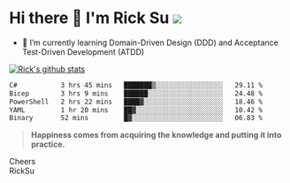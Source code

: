 # Hi there 👋 I'm Rick Su ![](https://komarev.com/ghpvc/?username=ricksu978)
<!--
**ricksu978/ricksu978** is a ✨ _special_ ✨ repository because its `README.md` (this file) appears on your GitHub profile.

Here are some ideas to get you started:

- 🔭 I’m currently working on ...
-->
- 🌱 I’m currently learning Domain-Driven Design (DDD) and Acceptance Test-Driven Development (ATDD)
<!--
- 👯 I’m looking to collaborate on ...
- 🤔 I’m looking for help with ...
- 💬 Ask me about ...
- 📫 How to reach me: ...
- 😄 Pronouns: ...
- ⚡ Fun fact: ...
-->
[![Rick's github stats](https://github-readme-stats.vercel.app/api?username=ricksu978&theme=dark)](https://github.com/ricksu978/ricksu978)

<!--START_SECTION:waka-->

```txt
C#           3 hrs 45 mins   ███████▒░░░░░░░░░░░░░░░░░   29.11 %
Bicep        3 hrs 9 mins    ██████░░░░░░░░░░░░░░░░░░░   24.48 %
PowerShell   2 hrs 22 mins   ████▓░░░░░░░░░░░░░░░░░░░░   18.46 %
YAML         1 hr 20 mins    ██▓░░░░░░░░░░░░░░░░░░░░░░   10.42 %
Binary       52 mins         █▓░░░░░░░░░░░░░░░░░░░░░░░   06.83 %
```

<!--END_SECTION:waka-->

> **Happiness comes from acquiring the knowledge and putting it into practice.**

Cheers  
RickSu 
